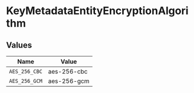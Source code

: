 # KeyMetadataEntityEncryptionAlgorithm


## Values

| Name          | Value         |
| ------------- | ------------- |
| `AES_256_CBC` | aes-256-cbc   |
| `AES_256_GCM` | aes-256-gcm   |